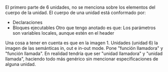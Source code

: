 El primero parte de 6 unidades, no se menciona sobre los elementos del cuerpo de la unidad.
El cuerpo de una unidad está conformado por:
- Declaraciones
- Bloques ejecutables
Otro que tengo anotado es que: Los parámetros son variables locales, aunque estén en el header

Una cosa a tener en cuenta es que en la imagen 1. Unidades (unidad 6)
la imagen de las semánticas in, out e in-out mode. Pone "función llamadora" y "función llamada". En realidad tendría que ser "unidad llamadora" y "unidad llamada", haciendo todo más genérico sin mencionar especificaciones de alguna unidad.